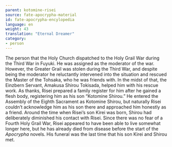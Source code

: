 ```yaml
---
parent: kotomine-risei
source: fate-apocrypha-material
id: fate-apocrypha-encylopedia
language: en
weight: 43
translation: "Eternal Dreamer"
category:
- person
---
```


The person that the Holy Church dispatched to the Holy Grail War during the Third War in Fuyuki. He was assigned as the moderator of the war. However, the Greater Grail was stolen during the Third War, and despite being the moderator he reluctantly intervened into the situation and rescued the Master of the Tohsaka, who he was friends with. In the midst of that, the Einzbern Servant, Amakusa Shirou Tokisada, helped him with his rescue work.
As thanks, Risei prepared a family register for him after he gained a flesh body, registering him as his son “Kotomine Shirou.”
He entered the Assembly of the Eighth Sacrament as Kotomine Shirou, but naturally Risei couldn’t acknowledge him as his son there and approached him honestly as a friend. Around the time when Risei’s son Kirei was born, Shirou had deliberately diminished his contact with Risei.
Since there was no fear of a Fourth Holy Grail War, Risei appeared to have been able to live somewhat longer here, but he has already died from disease before the start of the *Apocrypha* novels. His funeral was the last time that his son Kirei and Shirou met.
